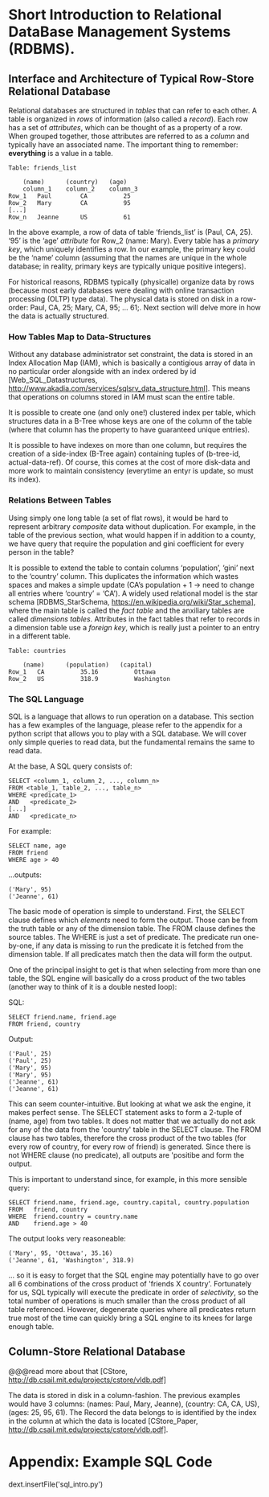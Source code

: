 # Short Introduction to Relational DataBase Management Systems (RDBMS).

## Interface and Architecture of Typical Row-Store Relational Database

Relational databases are structured in _tables_ that can refer to each other. A table is organized in _rows_ of information (also called a _record_). Each row has a set of _attributes_, which can be thought of as a property of a row. When grouped together, those attributes are referred to as a _column_ and typically have an associated name. The important thing to remember: **everything** is a value in a table.

	Table: friends_list

		(name)      (country)   (age)
		column_1    column_2    column_3
	Row_1   Paul        CA          25
	Row_2   Mary        CA          95
	[...] 
	Row_n   Jeanne      US          61

In the above example, a row of data of table ‘friends_list’ is (Paul, CA, 25). ‘95’ is the ‘age’ _attribute_ for Row_2 (name: Mary). Every table has a _primary key_, which uniquely identifies a row. In our example, the primary key could be the ‘name’ column (assuming that the names are unique in the whole database; in reality, primary keys are typically unique positive integers).

For historical reasons, RDBMS typically (physicalle) organize data by rows (because most early databases were dealing with online transaction processing (OLTP) type data). The physical data is stored on disk in a row-order: Paul, CA, 25; Mary, CA, 95; ... 61;. Next section will delve more in how the data is actually structured.

### How Tables Map to Data-Structures

Without any database administrator set constraint, the data is stored in an Index Allocation Map (IAM), which is basically a contigious array of data in no particular order alongside with an index ordered by id [Web_SQL_Datastructures, http://www.akadia.com/services/sqlsrv_data_structure.html]. This means that operations on columns stored in IAM must scan the entire table.

It is possible to create one (and only one!) clustered index per table, which structures data in a B-Tree whose keys are one of the column of the table (where that column has the property to have guaranteed unique entries).

It is possible to have indexes on more than one column, but requires the creation of a side-index (B-Tree again) containing tuples of (b-tree-id, actual-data-ref). Of course, this comes at the cost of more disk-data and more work to maintain consistency (everytime an entyr is update, so must its index).

### Relations Between Tables

Using simply one long table (a set of flat rows), it would be hard to represent arbitrary _composite_ data without duplication. For example, in the table of the previous section, what would happen if in addition to a county, we have query that require the population and gini coefficient for every person in the table?

It is possible to extend the table to contain columns ‘population’, ‘gini’ next to the ‘country’ column. This duplicates the information which wastes spaces and makes a simple update (CA’s population + 1 →  need to change all entries where ‘country’ = ‘CA’). A widely used relational model is the star schema [RDBMS_StarSchema, https://en.wikipedia.org/wiki/Star_schema], where the main table is called the _fact table_ and the anxiliary tables are called _dimensions tables_. Attributes in the fact tables that refer to records in a dimension table use a _foreign key_, which is really just a pointer to an entry in a different table.

	Table: countries 

		(name)      (population)   (capital)
	Row_1   CA          35.16          Ottawa 
	Row_2   US          318.9          Washington

### The SQL Language

SQL is a language that allows to run operation on a database. This section has a few examples of the language, please refer to the appendix for a python script that allows you to play with a SQL database. We will cover only simple queries to read data, but the fundamental remains the same to read data.

At the base, A SQL query consists of:

	SELECT <column_1, column_2, ..., column_n>
	FROM <table_1, table_2, ..., table_n>
	WHERE <predicate_1>
	AND   <predicate_2>
	[...]
	AND   <predicate_n>

For example:

	SELECT name, age 
	FROM friend 
	WHERE age > 40
    
...outputs:

	('Mary', 95)
	('Jeanne', 61)

The basic mode of operation is simple to understand. First, the SELECT clause defines which _elements_ need to form the output. Those can be from the truth table or any of the dimension table. The FROM clause defines the source tables. The WHERE is just a set of predicate. The predicate run one-by-one, if any data is missing to run the predicate it is fetched from the dimension table. If all predicates match then the data will form the output.

One of the principal insight to get is that when selecting from more than one table, the SQL engine will basically do a cross product of the two tables (another way to think of it is a double nested loop):

SQL:

	SELECT friend.name, friend.age 
	FROM friend, country 
    
Output:

	('Paul', 25)
	('Paul', 25)
	('Mary', 95)
	('Mary', 95)
	('Jeanne', 61)
	('Jeanne', 61)

This can seem counter-intuitive. But looking at what we ask the engine, it makes perfect sense. The SELECT statement asks to form a 2-tuple of (name, age) from two tables. It does not matter that we actually do not ask for any of the data from the 'country' table in the SELECT clause. The FROM clause has two tables, therefore the cross product of the two tables (for every row of country, for every row of friend) is generated. Since there is not WHERE clause (no predicate), all outputs are 'positibe and form the output.

This is important to understand since, for example, in this more sensible query:

	SELECT friend.name, friend.age, country.capital, country.population
	FROM   friend, country 
	WHERE  friend.country = country.name
	AND    friend.age > 40

The output looks very reasoneable:    

	('Mary', 95, 'Ottawa', 35.16)
	('Jeanne', 61, 'Washington', 318.9)

... so it is easy to forget that the SQL engine may potentially have to go over all 6 combinations of the cross product of 'friends X country'. Fortunately for us, SQL typically will execute the predicate in order of _selectivity_, so the total number of operations is much smaller than the cross product of all table referenced. However, degenerate queries where all predicates return true most of the time can quickly bring a SQL engine to its knees for large enough table.

## Column-Store Relational Database

@@@read more about that
[CStore, http://db.csail.mit.edu/projects/cstore/vldb.pdf]

The data is stored in disk in a column-fashion. The previous examples would have 3 columns: (names: Paul, Mary, Jeanne), (country: CA, CA, US), (ages: 25, 95, 61). The Record the data belongs to is identified by the index in the column at which the data is located [CStore_Paper, http://db.csail.mit.edu/projects/cstore/vldb.pdf].

# Appendix: Example SQL Code

dext.insertFile('sql_intro.py')

